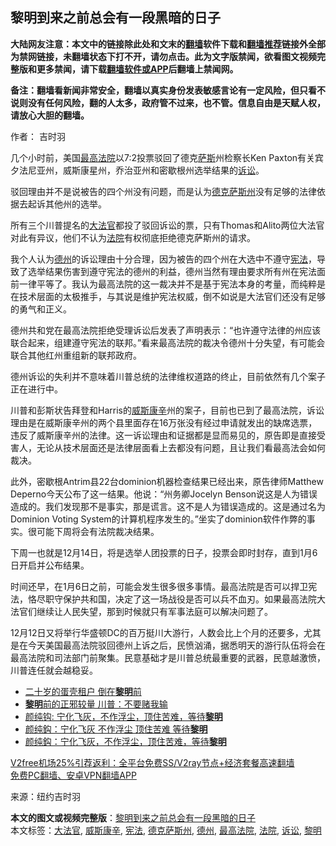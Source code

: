  <h2>黎明到来之前总会有一段黑暗的日子</h2> <p class="notice"><b>大陆网友注意：本文中的链接除此处和文末的<a href="https://github.com/bannedbook/fanqiang" >翻墙</a>软件下载和<a href="https://github.com/killgcd/justmysocks/blob/master/README.md">翻墙推荐</a>链接外全部为禁网链接，未翻墙状态下打不开，请勿点击。此为文字版禁闻，欲看图文视频完整版和更多禁闻，请下载<a href="https://github.com/bannedbook/fanqiang">翻墙软件或APP</a>后翻墙上禁闻网。</p><p>备注：翻墙看新闻非常安全，翻墙以真实身份发表敏感言论有一定风险，但只看不说则没有任何风险，翻的人太多，政府管不过来，也不管。信息自由是天赋人权，请放心大胆的翻墙。</b></p>  <div class="entry"> <p>作者： 吉时羽</p> <p>几个小时前，美国<a href="https://www.bannedbook.org/bnews/tag/%e6%9c%80%e9%ab%98%e6%b3%95%e9%99%a2/" class="st_tag internal_tag" rel="tag" title="标签 最高法院 下的日志">最高法院</a>以7:2投票驳回了德克<span class='wp_keywordlink'><a href="https://www.bannedbook.org/forum5/topic42.html" title="萨斯、诚信与自救" target="_blank">萨斯</a></span>州检察长Ken Paxton有关宾夕法尼亚州，威斯康星州，乔治亚州和密歇根州选举结果的<a href="https://www.bannedbook.org/bnews/tag/%E8%AF%89%E8%AE%BC/" class="st_tag internal_tag" rel="tag" title="标签 诉讼 下的日志">诉讼</a>。</p> <p>驳回理由并不是说被告的四个州没有问题，而是认为<a href="https://www.bannedbook.org/bnews/tag/%e5%be%b7%e5%85%8b%e8%90%a8%e6%96%af%e5%b7%9e/" class="st_tag internal_tag" rel="tag" title="标签 德克萨斯州 下的日志">德克萨斯州</a>没有足够的法律依据去起诉其他州的选举。</p> <p>所有三个川普提名的<a href="https://www.bannedbook.org/bnews/tag/%e5%a4%a7%e6%b3%95%e5%ae%98/" class="st_tag internal_tag" rel="tag" title="标签 大法官 下的日志">大法官</a>都投了驳回诉讼的票，只有Thomas和Alito两位大法官对此有异议，他们不认为<a href="https://www.bannedbook.org/bnews/tag/%e6%b3%95%e9%99%a2/" class="st_tag internal_tag" rel="tag" title="标签 法院 下的日志">法院</a>有权彻底拒绝德克萨斯州的请求。</p>  <p>我个人认为<a href="https://www.bannedbook.org/bnews/tag/%e5%be%b7%e5%b7%9e/" class="st_tag internal_tag" rel="tag" title="标签 德州 下的日志">德州</a>的诉讼理由十分合理，因为被告的四个州在大选中不遵守<a href="https://www.bannedbook.org/bnews/tag/%e5%ae%aa%e6%b3%95/" class="st_tag internal_tag" rel="tag" title="标签 宪法 下的日志">宪法</a>，导致了选举结果伤害到遵守宪法的德州的利益，德州当然有理由要求所有州在宪法面前一律平等了。我认为最高法院的这一裁决并不是基于宪法本身的考量，而纯粹是在技术层面的太极推手，与其说是维护宪法权威，倒不如说是大法官们还没有足够的勇气和正义。</p> <p>德州共和党在最高法院拒绝受理诉讼后发表了声明表示：“也许遵守法律的州应该联合起来，组建遵守宪法的联邦。”看来最高法院的裁决令德州十分失望，有可能会联合其他红州重组新的联邦政府。</p> <p>德州诉讼的失利并不意味着川普总统的法律维权道路的终止，目前依然有几个案子正在进行中。</p> <p>川普和彭斯状告拜登和Harris的<a href="https://www.bannedbook.org/bnews/tag/%E5%A8%81%E6%96%AF%E5%BA%B7%E8%BE%9B/" class="st_tag internal_tag" rel="tag" title="标签 威斯康辛 下的日志">威斯康辛</a>州的案子，目前也已到了最高法院，诉讼理由是在威斯康辛州的两个县里面存在16万张没有经过申请就发出的缺席选票，违反了威斯康辛州的法律。这一诉讼理由和证据都是显而易见的，原告即是直接受害人，无论从技术层面还是法律层面看上去都没有问题，且让我们看最高法会如何裁决。</p>  <p>此外，密歇根Antrim县22台dominion机器检查结果已经出来，原告律师Matthew Deperno今天公布了这一结果。他说：“州务卿Jocelyn Benson说这是人为错误造成的。我们发现那不是事实，那是谎言。这不是人为错误造成的。这是通过名为Dominion Voting System的计算机程序发生的。”坐实了dominion软件作弊的事实。很可能下周将会有法院裁决结果。</p> <p>下周一也就是12月14日，将是选举人团投票的日子，投票会即时封存，直到1月6日开启并公布结果。</p> <p>时间还早，在1月6日之前，可能会发生很多很多事情。最高法院是否可以捍卫宪法，恪尽职守保护共和国，决定了这一场战役是否可以兵不血刃。如果最高法院大法官们继续让人民失望，那到时候就只有军事法庭可以解决问题了。</p> <p>12月12日又将举行华盛顿DC的百万挺川大游行，人数会比上个月的还要多，尤其是在今天美国最高法院驳回德州上诉之后，民愤汹涌，据悉明天的游行队伍将会在最高法院和司法部门前聚集。民意基础才是川普总统最重要的武器，民意越激愤，川普连任就会越稳妥。</p>  <ul class='op-related-articles' title='相关阅读'> <li><a href='https://www.bannedbook.org/bnews/ssgc/20201206/1443228.html' target='_blank'>二十岁的蛋壳租户 倒在<b>黎明</b>前</a></li> <li><a href='https://www.bannedbook.org/bnews/ssgc/20201206/1442664.html' target='_blank'><b>黎明</b>前的正邪较量 川普：不要赌我输</a></li> <li><a href='https://www.bannedbook.org/bnews/baitai/20201205/1442242.html' target='_blank'>颜纯钩: 宁化飞灰，不作浮尘，顶住苦难，等待<b>黎明</b></a></li> <li><a href='https://www.bannedbook.org/bnews/comments/20201203/1441193.html' target='_blank'>颜纯鈎：宁化飞灰 不作浮尘 顶住苦难 等待<b>黎明</b></a></li> <li><a href='https://www.bannedbook.org/bnews/baitai/20201203/1441160.html' target='_blank'>颜纯鈎：宁化飞灰，不作浮尘，顶住苦难，等待<b>黎明</b></a></li> </ul> <p class="texttj"> <a href="https://github.com/bannedbook/fanqiang/wiki/V2ray%E6%9C%BA%E5%9C%BA" target="_blank">V2free机场25%引荐返利：全平台免费SS/V2ray节点+经济套餐高速翻墙</a><br/> <a href="https://github.com/bannedbook/fanqiang/wiki/%E7%A6%81%E9%97%BB%E7%BD%91%E5%AE%89%E5%8D%93%E7%BF%BB%E5%A2%99%E6%96%B0%E9%97%BBAPP" target="_blank">免费PC翻墙、安卓VPN翻墙APP</a></p><p> 来源：纽约吉时羽 </p><a name='sharetosocial'></a>       <div><b>本文的图文或视频完整版</b>：<a href='https://www.bannedbook.org/bnews/comments/20201212/1446445.html'>黎明到来之前总会有一段黑暗的日子</a></div>  </div><!--END ENTRY--> <div class="postfooter"> <div>本文标签：<a href="https://www.bannedbook.org/bnews/tag/%e5%a4%a7%e6%b3%95%e5%ae%98/" rel="tag">大法官</a>, <a href="https://www.bannedbook.org/bnews/tag/%E5%A8%81%E6%96%AF%E5%BA%B7%E8%BE%9B/" rel="tag">威斯康辛</a>, <a href="https://www.bannedbook.org/bnews/tag/%e5%ae%aa%e6%b3%95/" rel="tag">宪法</a>, <a href="https://www.bannedbook.org/bnews/tag/%e5%be%b7%e5%85%8b%e8%90%a8%e6%96%af%e5%b7%9e/" rel="tag">德克萨斯州</a>, <a href="https://www.bannedbook.org/bnews/tag/%e5%be%b7%e5%b7%9e/" rel="tag">德州</a>, <a href="https://www.bannedbook.org/bnews/tag/%e6%9c%80%e9%ab%98%e6%b3%95%e9%99%a2/" rel="tag">最高法院</a>, <a href="https://www.bannedbook.org/bnews/tag/%e6%b3%95%e9%99%a2/" rel="tag">法院</a>, <a href="https://www.bannedbook.org/bnews/tag/%E8%AF%89%E8%AE%BC/" rel="tag">诉讼</a>, <a href="https://www.bannedbook.org/bnews/tag/%e9%bb%8e%e6%98%8e/" rel="tag">黎明</a></div>  </div><!--END POSTFOOTER--> 